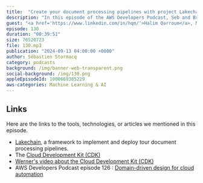 ```yaml
---
title:  "Create your document processing pipelines with project Lakechain"
description: "In this episode of the AWS Developers Podcast, Seb and Brooke Jamieson interview Halim Qarroum, the head of application prototyping at AWS, about the document processing pipeline. They discuss the concept of a document processing pipeline, the typical use cases for processing documents, and how Lake Chain, an open-source framework developed by Halim and his team, simplifies the process of building document processing pipelines. They also explore the architecture of Lake Chain, including the use of SQS and SNS as the messaging system, and the integration of various AWS services and open-source machine learning models. The episode concludes with a discussion on future plans for Lake Chain and how developers can contribute to the project."
guest: "<a href='https://www.linkedin.com/in/hqm/'>Halim Qarroum</a>, Manager, Application Prototyping and <a href='https://www.linkedin.com/in/brookejamieson/'>Brooke Jamieson</a>, Developer Advocate, AWS."
episode: 130
duration: "00:39:51" 
size: 76520723
file: 130.mp3	
publication: "2024-09-13 04:00:00 +0000"
author: Sébastien Stormacq
category: podcasts
background: /img/banner-web-transparent.png
social-background: /img/130.png
appleEpisodeId: 1000669385229 
aws-categories: Machine Learning & AI
---
```


## Links

Here are the links to the tools, technologies, or articles we mentioned in this episode.

- [Lakechain](https://github.com/awslabs/project-lakechain), a framework to implement and deploy tour document processing pipelines.
- The [Cloud Development Kit (CDK)](https://aws.amazon.com/cdk/)
- [Werner's video about the Cloud Development Kit (CDK)](https://www.youtube.com/watch?v=AYYTrDaEwLs)
- AWS Developers Podcast episode 126 : [Domain-driven design for cloud automation](https://developers.podcast.go-aws.com/web/podcasts/episode_126/index.html)
